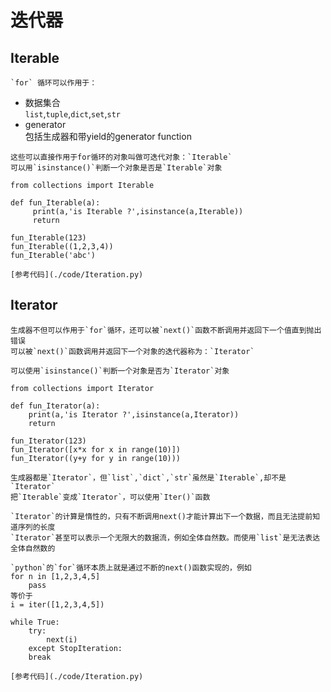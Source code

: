 # 迭代器
## Iterable

    `for` 循环可以作用于：
   - 数据集合    
    `list`,`tuple`,`dict`,`set`,`str`
   - generator    
    包括生成器和带yield的generator function
    
    这些可以直接作用于for循环的对象叫做可迭代对象：`Iterable`
    可以用`isinstance()`判断一个对象是否是`Iterable`对象
    
    from collections import Iterable
    
    def fun_Iterable(a):
         print(a,'is Iterable ?',isinstance(a,Iterable))
         return
    
    fun_Iterable(123)
    fun_Iterable((1,2,3,4))
    fun_Iterable('abc')
    
    [参考代码](./code/Iteration.py)

## Iterator

    生成器不但可以作用于`for`循环，还可以被`next()`函数不断调用并返回下一个值直到抛出错误
    可以被`next()`函数调用并返回下一个对象的迭代器称为：`Iterator`
    
    可以使用`isinstance()`判断一个对象是否为`Iterator`对象
    
    from collections import Iterator

    def fun_Iterator(a):
        print(a,'is Iterator ?',isinstance(a,Iterator))
        return

    fun_Iterator(123)
    fun_Iterator([x*x for x in range(10)])
    fun_Iterator((y+y for y in range(10)))
    
    生成器都是`Iterator`，但`list`,`dict`,`str`虽然是`Iterable`,却不是`Iterator`
    把`Iterable`变成`Iterator`，可以使用`Iter()`函数
    
    `Iterator`的计算是惰性的，只有不断调用next()才能计算出下一个数据，而且无法提前知道序列的长度
    `Iterator`甚至可以表示一个无限大的数据流，例如全体自然数。而使用`list`是无法表达全体自然数的
    
    `python`的`for`循环本质上就是通过不断的next()函数实现的，例如
    for n in [1,2,3,4,5]
        pass
    等价于
    i = iter([1,2,3,4,5])
    
    while True:
        try:
            next(i)
        except StopIteration:
        break
        
    [参考代码](./code/Iteration.py)
